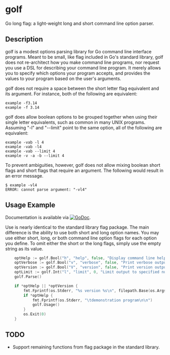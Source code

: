 # golf

Go long flag: a light-weight long and short command line option
parser.

## Description

golf is a modest options parsing library for Go command line interface
programs. Meant to be small, like flag included in Go's standard
library, golf does not re-architect how you make command line
programs, nor request you use a DSL for describing your command line
program. It merely allows you to specify which options your program
accepts, and provides the values to your program based on the user's
arguments.

golf does not require a space between the short letter flag equivalent
and its argument. For instance, both of the following are equivalent:

    example -f3.14
    example -f 3.14

golf does allow boolean options to be grouped together when using
their single letter equivalents, such as common in many UNIX
programs. Assuming "-l" and "--limit" point to the same option, all of
the following are equivalent:

    example -vab -l 4
    example -vab -l4
    example -vab --limit 4
    example -v -a -b --limit 4

To prevent ambiguities, however, golf does not allow mixing boolean
short flags and short flags that require an argument. The following
would result in an error message.

    $ example -vl4
    ERROR: cannot parse argument: "-vl4"

## Usage Example

Documentation is available via
[![GoDoc](https://godoc.org/github.com/karrick/golf?status.svg)](https://godoc.org/github.com/karrick/golf).

Use is nearly identical to the standard library flag package. The main
difference is the ability to use both short and long option names. You
may use either short, long, or both command line option flags for each
option you define. To omit either the short or the long flags, simply
use the empty string as its value.

```Go
    optHelp := golf.Bool("h", "help", false, "Display command line help and exit")
    optVerbose := golf.Bool("v", "verbose", false, "Print verbose output to stderr and exit")
    optVersion := golf.Bool("V", "version", false, "Print version output to stderr and exit")
    optLimit := golf.Int("l", "limit", 0, "Limit output to specified number of lines")
    golf.Parse()

    if *optHelp || *optVersion {
        fmt.Fprintf(os.Stderr, "%s version %s\n", filepath.Base(os.Args[0]), versionString)
        if *optHelp {
            fmt.Fprintf(os.Stderr, "\tdemonstration program\n\n")
            golf.Usage()
        }
        os.Exit(0)
    }
```

## TODO

* Support remaining functions from flag package in the standard
  library.
